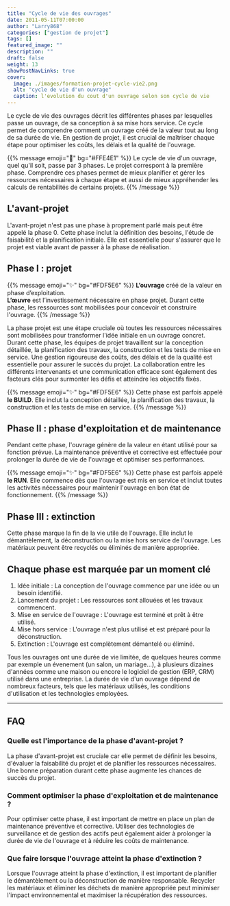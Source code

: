```yaml
---
title: "Cycle de vie des ouvrages"
date: 2011-05-11T07:00:00
author: "Larry868"
categories: ["gestion de projet"]
tags: []
featured_image: ""
description: ""
draft: false
weight: 13
showPostNavLinks: true
cover:
  image: ./images/formation-projet-cycle-vie2.png
  alt: "cycle de vie d'un ouvrage"
  caption: l'evolution du cout d'un ouvrage selon son cycle de vie
---
```


Le cycle de vie des ouvrages décrit les différentes phases par lesquelles passe un ouvrage, de sa conception à sa mise hors service. Ce cycle permet de comprendre comment un ouvrage créé de la valeur tout au long de sa durée de vie. En gestion de projet, il est crucial de maîtriser chaque étape pour optimiser les coûts, les délais et la qualité de l'ouvrage.

<!--more-->
{{% message emoji="🧠" bg="#FFE4E1" %}}
Le cycle de vie d'un ouvrage, quel qu'il soit, passe par 3 phases. Le projet correspont à la première phase. Comprendre ces phases permet de mieux planifier et gérer les ressources nécessaires à chaque étape et aussi de mieux appréhender les calculs de rentabilités de certains projets.
{{% /message %}}

## L'avant-projet

L'avant-projet n'est pas une phase à proprement parlé mais peut être appelé la phase 0. Cette phase inclut la définition des besoins, l'étude de faisabilité et la planification initiale. Elle est essentielle pour s'assurer que le projet est viable avant de passer à la phase de réalisation.

## Phase I : projet

{{% message emoji="✨" bg="#FDF5E6" %}}
**L’ouvrage** créé de la valeur en phase d’exploitation.<br>**L’œuvre** est l’investissement nécessaire en phase projet. Durant cette phase, les ressources sont mobilisées pour concevoir et construire l'ouvrage.
{{% /message %}}
<br>

La phase projet est une étape cruciale où toutes les ressources nécessaires sont mobilisées pour transformer l'idée initiale en un ouvrage concret. Durant cette phase, les équipes de projet travaillent sur la conception détaillée, la planification des travaux, la construction et les tests de mise en service. Une gestion rigoureuse des coûts, des délais et de la qualité est essentielle pour assurer le succès du projet. La collaboration entre les différents intervenants et une communication efficace sont également des facteurs clés pour surmonter les défis et atteindre les objectifs fixés.

{{% message emoji="✨" bg="#FDF5E6" %}}
Cette phase est parfois appelé **le BUILD**. Elle inclut la conception détaillée, la planification des travaux, la construction et les tests de mise en service.
{{% /message %}}

## Phase II : phase d'exploitation et de maintenance

Pendant cette phase, l'ouvrage génère de la valeur en étant utilisé pour sa fonction prévue. La maintenance préventive et corrective est effectuée pour prolonger la durée de vie de l'ouvrage et optimiser ses performances.

{{% message emoji="✨" bg="#FDF5E6" %}}
Cette phase est parfois appelé **le RUN**. Elle commence dès que l'ouvrage est mis en service et inclut toutes les activités nécessaires pour maintenir l'ouvrage en bon état de fonctionnement.
{{% /message %}}

## Phase III : extinction 

Cette phase marque la fin de la vie utile de l'ouvrage. Elle inclut le démantèlement, la déconstruction ou la mise hors service de l'ouvrage. Les matériaux peuvent être recyclés ou éliminés de manière appropriée.

## Chaque phase est marquée par un moment clé

1. Idée initiale : La conception de l'ouvrage commence par une idée ou un besoin identifié.
2. Lancement du projet : Les ressources sont allouées et les travaux commencent.
3. Mise en service de l'ouvrage : L'ouvrage est terminé et prêt à être utilisé.
4. Mise hors service : L'ouvrage n'est plus utilisé et est préparé pour la déconstruction.
5. Extinction : L'ouvrage est complètement démantelé ou éliminé.

Tous les ouvrages ont une durée de vie limitée, de quelques heures comme par exemple un évenement (un salon, un mariage...), à plusieurs dizaines d'années comme une maison ou encore le logiciel de gestion (ERP, CRM) utilisé dans une entreprise. La durée de vie d'un ouvrage dépend de nombreux facteurs, tels que les matériaux utilisés, les conditions d'utilisation et les technologies employées.

---

## FAQ

### Quelle est l'importance de la phase d'avant-projet ?

La phase d'avant-projet est cruciale car elle permet de définir les besoins, d'évaluer la faisabilité du projet et de planifier les ressources nécessaires. Une bonne préparation durant cette phase augmente les chances de succès du projet.

### Comment optimiser la phase d'exploitation et de maintenance ?

Pour optimiser cette phase, il est important de mettre en place un plan de maintenance préventive et corrective. Utiliser des technologies de surveillance et de gestion des actifs peut également aider à prolonger la durée de vie de l'ouvrage et à réduire les coûts de maintenance.

### Que faire lorsque l'ouvrage atteint la phase d'extinction ?

Lorsque l'ouvrage atteint la phase d'extinction, il est important de planifier le démantèlement ou la déconstruction de manière responsable. Recycler les matériaux et éliminer les déchets de manière appropriée peut minimiser l'impact environnemental et maximiser la récupération des ressources.
